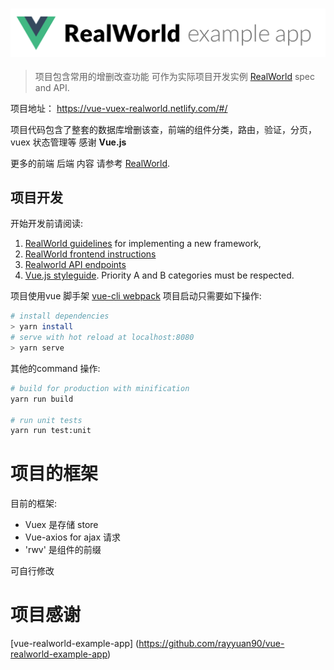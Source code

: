 ### ![RealWorld Example App](./static/rwv-logo.png)

> 项目包含常用的增删改查功能 可作为实际项目开发实例 [RealWorld](https://github.com/gothinkster/realworld) spec and API.

项目地址： https://vue-vuex-realworld.netlify.com/#/

项目代码包含了整套的数据库增删该查，前端的组件分类，路由，验证，分页，vuex 状态管理等 感谢 **Vue.js** 


更多的前端 后端 内容 请参考 [RealWorld](https://github.com/gothinkster/realworld).

## 项目开发

开始开发前请阅读:

1. [RealWorld guidelines](https://github.com/gothinkster/realworld/tree/master/spec) for implementing a new framework,
2. [RealWorld frontend instructions](https://github.com/gothinkster/realworld-starter-kit/blob/master/FRONTEND_INSTRUCTIONS.md)
3. [Realworld API endpoints](https://github.com/gothinkster/realworld/tree/master/api)
4. [Vue.js styleguide](https://vuejs.org/v2/style-guide/index.html). Priority A and B categories must be respected.

项目使用vue 脚手架 [vue-cli webpack](https://github.com/vuejs-templates/webpack) 项目启动只需要如下操作:

``` bash
# install dependencies
> yarn install
# serve with hot reload at localhost:8080
> yarn serve
```

其他的command 操作:

``` bash
# build for production with minification
yarn run build

# run unit tests
yarn run test:unit
```

# 项目的框架

目前的框架:

- Vuex 是存储 store
- Vue-axios for ajax 请求
- 'rwv' 是组件的前缀

可自行修改


# 项目感谢

[vue-realworld-example-app] (https://github.com/rayyuan90/vue-realworld-example-app)

